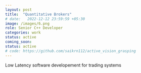 ```yaml
---
layout: post
title:  "Quantitative Brokers"
# date:   2022-12-12 23:59:59 +05:30
image: /images/6.png
role: Senior C++ Developer
categories: work
status: active
coming_soon:
status: active
# code: https://github.com/saikrn112/active_vision_grasping
---
```

Low Latency software developement for trading systems

